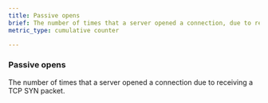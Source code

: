 ```yaml
---
title: Passive opens
brief: The number of times that a server opened a connection, due to receiving a TCP SYN packet.
metric_type: cumulative counter

---
```

### Passive opens

The number of times that a server opened a connection due to receiving a TCP SYN packet.
